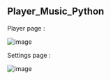 ﻿## Player_Music_Python

Player page :

![image](https://github.com/TheoLanles/Player_Music_Python/assets/62571239/e46e1718-c3b8-432a-b1a7-e32ef2d9c7c2)

Settings page :

![image](https://github.com/TheoLanles/Player_Music_Python/assets/62571239/4c49c926-b14a-49ba-941f-c786d2506aba)



